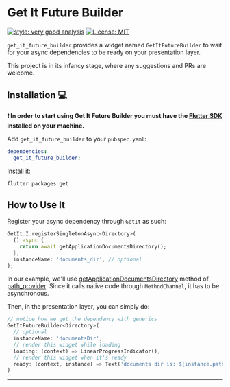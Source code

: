 # Get It Future Builder

[![style: very good analysis][very_good_analysis_badge]][very_good_analysis_link]
[![License: MIT][license_badge]][license_link]

`get_it_future_builder` provides a widget named `GetItFutureBuilder` to wait for your async dependencies to be ready on your presentation layer.

This project is in its infancy stage, where any suggestions and PRs are welcome.

## Installation 💻

**❗ In order to start using Get It Future Builder you must have the [Flutter SDK][flutter_install_link] installed on your machine.**

Add `get_it_future_builder` to your `pubspec.yaml`:

```yaml
dependencies:
  get_it_future_builder:
```

Install it:

```sh
flutter packages get
```

## How to Use It

Register your async dependency through `GetIt` as such:

```dart
GetIt.I.registerSingletonAsync<Directory>(
  () async {
    return await getApplicationDocumentsDirectory();
  },
  instanceName: 'documents_dir', // optional
);
```

In our example, we'll use [getApplicationDocumentsDirectory](https://pub.dev/documentation/path_provider/latest/path_provider/getApplicationDocumentsDirectory.html) method of [path_provider](https://pub.dev/packages/path_provider). Since it calls native code through `MethodChannel`, it has to be asynchronous.

Then, in the presentation layer, you can simply do:

```dart
// notice how we get the dependency with generics
GetItFutureBuilder<Directory>(
  // optional
  instanceName: 'documentsDir',
  // render this widget while loading
  loading: (context) => LinearProgressIndicator(),
  // render this widget when it's ready
  ready: (context, instance) => Text('documents dir is: ${instance.path}'),
)
```

---

[flutter_install_link]: https://docs.flutter.dev/get-started/install
[github_actions_link]: https://docs.github.com/en/actions/learn-github-actions
[license_badge]: https://img.shields.io/badge/license-Apache%20License%202.0-blue.svg
[license_link]: https://opensource.org/license/apache-2-0/
[logo_black]: https://raw.githubusercontent.com/VGVentures/very_good_brand/main/styles/README/vgv_logo_black.png#gh-light-mode-only
[logo_white]: https://raw.githubusercontent.com/VGVentures/very_good_brand/main/styles/README/vgv_logo_white.png#gh-dark-mode-only
[mason_link]: https://github.com/felangel/mason
[very_good_analysis_badge]: https://img.shields.io/badge/style-very_good_analysis-B22C89.svg
[very_good_analysis_link]: https://pub.dev/packages/very_good_analysis
[very_good_cli_link]: https://pub.dev/packages/very_good_cli
[very_good_coverage_link]: https://github.com/marketplace/actions/very-good-coverage
[very_good_ventures_link]: https://verygood.ventures
[very_good_ventures_link_light]: https://verygood.ventures#gh-light-mode-only
[very_good_ventures_link_dark]: https://verygood.ventures#gh-dark-mode-only
[very_good_workflows_link]: https://github.com/VeryGoodOpenSource/very_good_workflows
